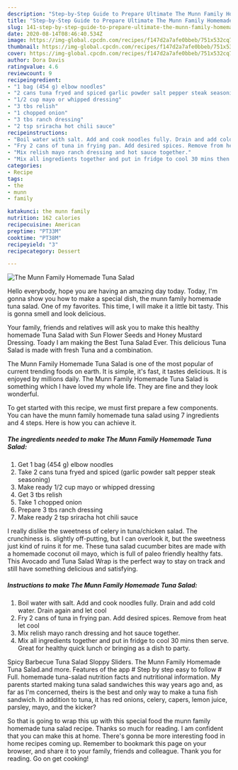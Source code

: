 ```yaml
---
description: "Step-by-Step Guide to Prepare Ultimate The Munn Family Homemade Tuna Salad"
title: "Step-by-Step Guide to Prepare Ultimate The Munn Family Homemade Tuna Salad"
slug: 141-step-by-step-guide-to-prepare-ultimate-the-munn-family-homemade-tuna-salad
date: 2020-08-14T08:46:40.534Z
image: https://img-global.cpcdn.com/recipes/f147d2a7afe0bbeb/751x532cq70/the-munn-family-homemade-tuna-salad-recipe-main-photo.jpg
thumbnail: https://img-global.cpcdn.com/recipes/f147d2a7afe0bbeb/751x532cq70/the-munn-family-homemade-tuna-salad-recipe-main-photo.jpg
cover: https://img-global.cpcdn.com/recipes/f147d2a7afe0bbeb/751x532cq70/the-munn-family-homemade-tuna-salad-recipe-main-photo.jpg
author: Dora Davis
ratingvalue: 4.6
reviewcount: 9
recipeingredient:
- "1 bag (454 g) elbow noodles"
- "2 cans tuna fryed and spiced garlic powder salt pepper steak seasoning"
- "1/2 cup mayo or whipped dressing"
- "3 tbs relish"
- "1 chopped onion"
- "3 tbs ranch dressing"
- "2 tsp sriracha hot chili sauce"
recipeinstructions:
- "Boil water with salt. Add and cook noodles fully. Drain and add cold water. Drain again and let cool"
- "Fry 2 cans of tuna in frying pan. Add desired spices. Remove from heat let cool"
- "Mix relish mayo ranch dressing and hot sauce together."
- "Mix all ingredients together and put in fridge to cool 30 mins then serve. Great for healthy quick lunch or bringing as a dish to party."
categories:
- Recipe
tags:
- the
- munn
- family

katakunci: the munn family 
nutrition: 162 calories
recipecuisine: American
preptime: "PT33M"
cooktime: "PT38M"
recipeyield: "3"
recipecategory: Dessert

---
```



![The Munn Family Homemade Tuna Salad](https://img-global.cpcdn.com/recipes/f147d2a7afe0bbeb/751x532cq70/the-munn-family-homemade-tuna-salad-recipe-main-photo.jpg)

Hello everybody, hope you are having an amazing day today. Today, I'm gonna show you how to make a special dish, the munn family homemade tuna salad. One of my favorites. This time, I will make it a little bit tasty. This is gonna smell and look delicious.

Your family, friends and relatives will ask you to make this healthy homemade Tuna Salad with Sun Flower Seeds and Honey Mustard Dressing. Toady I am making the Best Tuna Salad Ever. This delicious Tuna Salad is made with fresh Tuna and a combination.

The Munn Family Homemade Tuna Salad is one of the most popular of current trending foods on earth. It is simple, it's fast, it tastes delicious. It is enjoyed by millions daily. The Munn Family Homemade Tuna Salad is something which I have loved my whole life. They are fine and they look wonderful.


To get started with this recipe, we must first prepare a few components. You can have the munn family homemade tuna salad using 7 ingredients and 4 steps. Here is how you can achieve it.

<!--inarticleads1-->

##### The ingredients needed to make The Munn Family Homemade Tuna Salad:

1. Get 1 bag (454 g) elbow noodles
1. Take 2 cans tuna fryed and spiced (garlic powder salt pepper steak seasoning)
1. Make ready 1/2 cup mayo or whipped dressing
1. Get 3 tbs relish
1. Take 1 chopped onion
1. Prepare 3 tbs ranch dressing
1. Make ready 2 tsp sriracha hot chili sauce


I really dislike the sweetness of celery in tuna/chicken salad. The crunchiness is. slightly off-putting, but I can overlook it, but the sweetness just kind of ruins it for me. These tuna salad cucumber bites are made with a homemade coconut oil mayo, which is full of paleo friendly healthy fats. This Avocado and Tuna Salad Wrap is the perfect way to stay on track and still have something delicious and satisfying. 

<!--inarticleads2-->

##### Instructions to make The Munn Family Homemade Tuna Salad:

1. Boil water with salt. Add and cook noodles fully. Drain and add cold water. Drain again and let cool
1. Fry 2 cans of tuna in frying pan. Add desired spices. Remove from heat let cool
1. Mix relish mayo ranch dressing and hot sauce together.
1. Mix all ingredients together and put in fridge to cool 30 mins then serve. Great for healthy quick lunch or bringing as a dish to party.


Spicy Barbecue Tuna Salad Sloppy Sliders. The Munn Family Homemade Tuna Salad.and more. Features of the app # Step by step easy to follow # Full. homemade tuna-salad nutrition facts and nutritional information. My parents started making tuna salad sandwiches this way years ago and, as far as I&#39;m concerned, theirs is the best and only way to make a tuna fish sandwich. In addition to tuna, it has red onions, celery, capers, lemon juice, parsley, mayo, and the kicker? 

So that is going to wrap this up with this special food the munn family homemade tuna salad recipe. Thanks so much for reading. I am confident that you can make this at home. There's gonna be more interesting food in home recipes coming up. Remember to bookmark this page on your browser, and share it to your family, friends and colleague. Thank you for reading. Go on get cooking!
